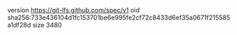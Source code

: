 version https://git-lfs.github.com/spec/v1
oid sha256:733e436104d1fc153701be6e995fe2cf72c8433d6ef35a0671f215585a1df28d
size 3480

